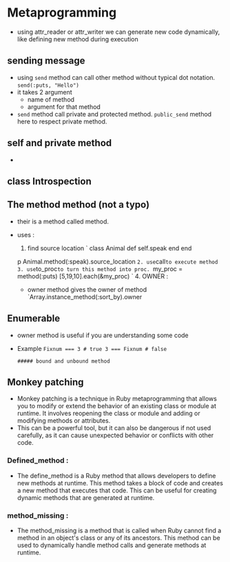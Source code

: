 # Metaprogramming 
- using attr_reader or attr_writer we can generate new code dynamically, like defining new method during execution 

## sending message 
- using `send` method can call other method without typical dot notation.
`send(:puts, "Hello")`
- it takes 2 argument 
  - name of method 
  - argument for that method 
- `send` method call private and protected method.
  `public_send` method here to respect private method.



## self and private method 
- 


## class Introspection 

## The method method (not a typo)
- their is a method called method.
- uses : 
  1. find source location 
  ` class Animal
      def self.speak 
      end 
    end 
    
    p Animal.method(:speak).source_location
  `
  2. use `call` to execute method
  3. use `to_proc` to turn this method into proc. 
    `my_proc = method(:puts)
      [5,19,10].each(&my_proc)
    `
  4. OWNER : 
    - owner method gives the owner of method
    `Array.instance_method(:sort_by).owner

## Enumerable
- owner method is useful if you are understanding some code 
- Example 
  ` Fixnum === 3 # true
    3 === Fixnum # false
  `

      ##### bound and unbound method 
      
## Monkey patching 
- Monkey patching is a technique in Ruby metaprogramming that allows you to modify or extend the behavior of an existing class or module at runtime. It involves reopening the class or module and adding or modifying methods or attributes.
- This can be a powerful tool, but it can also be dangerous if not used carefully, as it can cause unexpected behavior or conflicts with other code.

### Defined_method : 
- The define_method is a Ruby method that allows developers to define new methods at runtime. This method takes a block of code and creates a new method that executes that code. This can be useful for creating dynamic methods that are generated at runtime.

### method_missing : 
- The method_missing is a method that is called when Ruby cannot find a method in an object's class or any of its ancestors. This method can be used to dynamically handle method calls and generate methods at runtime.

